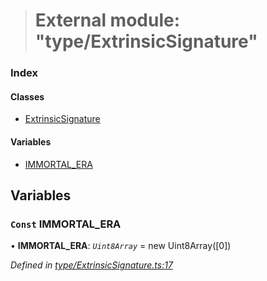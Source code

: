 > # External module: "type/ExtrinsicSignature"

### Index

#### Classes

* [ExtrinsicSignature](../classes/_type_extrinsicsignature_.extrinsicsignature.md)

#### Variables

* [IMMORTAL_ERA](_type_extrinsicsignature_.md#const-immortal_era)

## Variables

### `Const` IMMORTAL_ERA

• **IMMORTAL_ERA**: *`Uint8Array`* =  new Uint8Array([0])

*Defined in [type/ExtrinsicSignature.ts:17](https://github.com/polkadot-js/api/blob/f5f5830/packages/types/src/type/ExtrinsicSignature.ts#L17)*